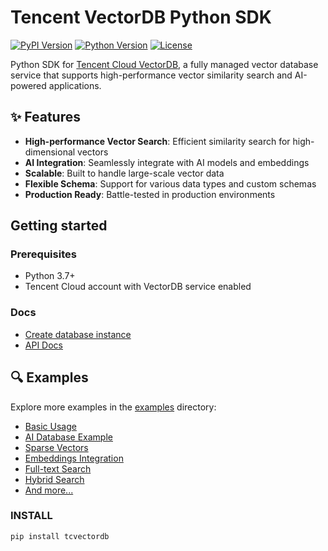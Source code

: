 # Tencent VectorDB Python SDK

[![PyPI Version](https://img.shields.io/pypi/v/tcvectordb.svg)](https://pypi.org/project/tcvectordb/)
[![Python Version](https://img.shields.io/pypi/pyversions/tcvectordb.svg)](https://pypi.org/project/tcvectordb/)
[![License](https://img.shields.io/badge/license-MIT-blue.svg)](LICENSE)

Python SDK for [Tencent Cloud VectorDB](https://cloud.tencent.com/product/vdb), a fully managed vector database service that supports high-performance vector similarity search and AI-powered applications.

## ✨ Features

- **High-performance Vector Search**: Efficient similarity search for high-dimensional vectors
- **AI Integration**: Seamlessly integrate with AI models and embeddings
- **Scalable**: Built to handle large-scale vector data
- **Flexible Schema**: Support for various data types and custom schemas
- **Production Ready**: Battle-tested in production environments

## Getting started

### Prerequisites
- Python 3.7+
- Tencent Cloud account with VectorDB service enabled

### Docs
 - [Create database instance](https://cloud.tencent.com/document/product/1709/94951)
 - [API Docs](https://cloud.tencent.com/document/product/1709/96724)

## 🔍 Examples

Explore more examples in the [examples](./examples/) directory:

- [Basic Usage](./example.py)
- [AI Database Example](./ai_db_example.py)
- [Sparse Vectors](./sparse_vector_example.py)
- [Embeddings Integration](./exampleWithEmbedding.py)
- [Full-text Search](./examples/fulltext_search.py)
- [Hybrid Search](./examples/hybrid_search_with_embedding.py)
- [And more...](./examples/)

### INSTALL

```sh
pip install tcvectordb
```
